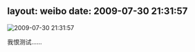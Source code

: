 layout: weibo
date: 2009-07-30 21:31:57
---
<meta name="referrer" content="no-referrer" />

<img src="/images/favicon.ico" style="float: left;"/>2009-07-30 21:31:57

我恨测试……

